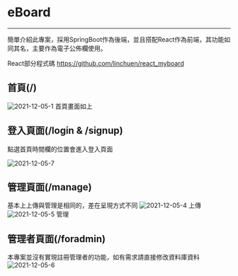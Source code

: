 # eBoard
---
簡單介紹此專案，採用SpringBoot作為後端，並且搭配React作為前端，其功能如同其名，主要作為電子公佈欄使用。

React部分程式碼
<https://github.com/linchuen/react_myboard>

## 首頁(/)
![2021-12-05-1](https://user-images.githubusercontent.com/16743047/144734271-0b5acd47-8e0c-4499-9859-683e8d13e042.png)
首頁畫面如上

## 登入頁面(/login & /signup)
點選首頁時間欄的位置會進入登入頁面

![2021-12-05-7](https://user-images.githubusercontent.com/16743047/144734520-78e0cbc5-efe6-40ba-8ad5-f15ea9e622b5.png)

## 管理頁面(/manage)
基本上上傳與管理是相同的，差在呈現方式不同
![2021-12-05-4](https://user-images.githubusercontent.com/16743047/144734586-ff2a5acb-de17-4791-8269-e0635db27f44.png)
上傳
![2021-12-05-5](https://user-images.githubusercontent.com/16743047/144734659-7de1cc71-fd35-4ba4-92ff-bc38e4531582.png)
管理

## 管理者頁面(/foradmin)
本專案並沒有實現註冊管理者的功能，如有需求請直接修改資料庫資料
![2021-12-05-6](https://user-images.githubusercontent.com/16743047/144734854-fe91818a-ae4e-4236-aca7-71fa9f8b8cff.png)



